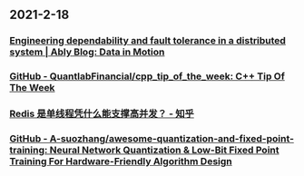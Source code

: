 
## 2021-2-18

### [Engineering dependability and fault tolerance in a distributed system | Ably Blog: Data in Motion](https://www.ably.io/blog/engineering-dependability-and-fault-tolerance-in-a-distributed-system/)

### [GitHub - QuantlabFinancial/cpp_tip_of_the_week: C++ Tip Of The Week](https://github.com/QuantlabFinancial/cpp_tip_of_the_week)

### [Redis 是单线程凭什么能支撑高并发？ - 知乎](https://zhuanlan.zhihu.com/p/343253559)

### [GitHub - A-suozhang/awesome-quantization-and-fixed-point-training: Neural Network Quantization & Low-Bit Fixed Point Training For Hardware-Friendly Algorithm Design](https://github.com/A-suozhang/awesome-quantization-and-fixed-point-training)